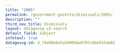 ```yaml
---
title: "2005"
permalink: /government-gazette/dismissals/2005/
description: ""
third_nav_title: Dismissals
layout: datagovsg-v2-search
default_field: Subject
infotext: true
datagovsg-id: d_74e09e6e5a540956a670fc6be553ab82
---
```


